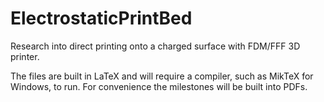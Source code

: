 # ElectrostaticPrintBed

Research into direct printing onto a charged surface with FDM/FFF 3D printer.

The files are built in LaTeX and will require a compiler, such as MikTeX for Windows, to run. For convenience the milestones will be built into PDFs.
